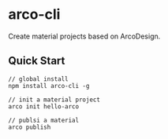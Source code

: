 # arco-cli

Create material projects based on ArcoDesign.

## Quick Start

```
// global install
npm install arco-cli -g

// init a material project
arco init hello-arco

// publsi a material
arco publish
```
